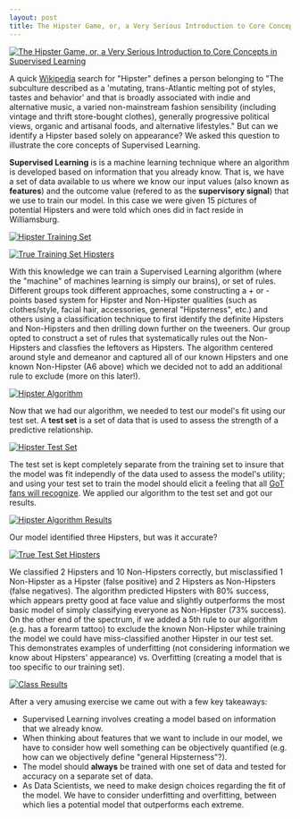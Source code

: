 ```yaml
---
layout: post
title: The Hipster Game, or, a Very Serious Introduction to Core Concepts in Supervised Learning
---
```


[<img src="/assets/hipstergame_banner.jpg" title="The Hipster Game, or, a Very Serious Introduction to Core Concepts in Supervised Learning"/>](https://github.com/GarrettHoffman/garretthoffman.github.io/tree/master)

A quick [Wikipedia](https://en.wikipedia.org/wiki/Hipster_(contemporary_subculture) "Hipster (contemporary subculture)") search for "Hipster" defines a person belonging to "The subculture described as a 'mutating, trans-Atlantic melting pot of styles, tastes and behavior' and that is broadly associated with indie and alternative music, a varied non-mainstream fashion sensibility (including vintage and thrift store-bought clothes), generally progressive political views, organic and artisanal foods, and alternative lifestyles."  But can we identify a Hipster based solely on appearance?  We asked this question to illustrate the core concepts of Supervised Learning.

**Supervised Learning** is is a machine learning technique where an algorithm is developed based on information that you already know.  That is, we have a set of data available to us where we know our input values (also known as **features**) and the outcome value (refered to as the **supervisory signal**) that we use to train our model.  In this case we were given 15 pictures of potential Hipsters and were told which ones did in fact reside in Williamsburg.  

[<img src="/assets/hipstergame_trainset.jpg" title="Hipster Training Set"/>](https://github.com/GarrettHoffman/garretthoffman.github.io/tree/master)

[<img src="/assets/hipstergame_trainhipsters.jpg" title="True Training Set Hipsters"/>](https://github.com/GarrettHoffman/garretthoffman.github.io/tree/master)

With this knowledge we can train a Supervised Learning algorithm (where the "machine" of machines learning is simply our brains), or set of rules.  Different groups took different approaches, some constructing a + or - points based system for Hipster and Non-Hipster qualities (such as clothes/style, facial hair, accessories, general "Hipsterness", etc.) and others using a classification technique to first identify the definite Hipsters and Non-Hipsters and then drilling down further on the tweeners.  Our group opted to construct a set of rules that systematically rules out the Non-Hipsters and classfies the leftovers as Hipsters.  The algorithm centered around style and demeanor and captured all of our known Hipsters and one known Non-Hipster (A6 above) which we decided not to add an additional rule to exclude (more on this later!).

[<img src="/assets/hipstergame_alg.jpg" title="Hipster Algorithm"/>](https://github.com/GarrettHoffman/garretthoffman.github.io/tree/master)

Now that we had our algorithm, we needed to test our model's fit using our test set.  A **test set** is a set of data that is used to assess the strength of a predictive relationship.

[<img src="/assets/hipstergame_testset.jpg" title="Hipster Test Set"/>](https://github.com/GarrettHoffman/garretthoffman.github.io/tree/master)

The test set is kept completely separate from the training set to insure that the model was fit independly of the data used to assess the model's utility; and using your test set to train the model should elicit a feeling that all [GoT fans will recognize](https://media.giphy.com/media/l41lOCS45UvxvGsOQ/giphy.gif "Shame.").  We applied our algorithm to the test set and got our results.

[<img src="/assets/hipstergame_alg_results.jpg" title="Hipster Algorithm Results"/>](https://github.com/GarrettHoffman/garretthoffman.github.io/tree/master)

Our model identified three Hipsters, but was it accurate?  

[<img src="/assets/hipstergame_testhipsters.jpg" title="True Test Set Hipsters"/>](https://github.com/GarrettHoffman/garretthoffman.github.io/tree/master)

We classified 2 Hipsters and 10 Non-Hipsters correctly, but misclassified 1 Non-Hipster as a Hipster (false positive) and 2 Hipsters as Non-Hipsters (false negatives).  The algorithm predicted Hipsters with 80% success, which appears pretty good at face value and slightly outperforms the most basic model of simply classifying everyone as Non-Hipster (73% success).  On the other end of the spectrum, if we added a 5th rule to our algorithm (e.g. has a forearm tattoo) to exclude the known Non-Hipster while training the model we could have miss-classified another Hipster in our test set.  This demonstrates examples of underfitting (not considering information we know about Hipsters' appearance) vs. Overfitting (creating a model that is too specific to our training set).

[<img src="/assets/hipstergame_results.jpg" title="Class Results"/>](https://github.com/GarrettHoffman/garretthoffman.github.io/tree/master)

After a very amusing exercise we came out with a few key takeaways:

* Supervised Learning involves creating a model based on information that we already know.
* When thinking about features that we want to include in our model, we have to consider how well something can be objectively quantified (e.g. how can we objectively define "general Hipsterness"?).
* The model should **always** be trained with one set of data and tested for accuracy on a separate set of data.
* As Data Scientists, we need to make design choices regarding the fit of the model. We have to consider underfitting and overfitting, between which lies a potential model that outperforms each extreme.